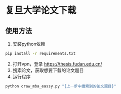 # 复旦大学论文下载

## 使用方法
1. 安装python依赖
```bash
pip install -r requirements.txt
```
2. 打开vpn，登录 https://thesis.fudan.edu.cn/
3. 搜索论文，获取想要下载的论文题目
3. 运行程序
```bash
python craw_mba_eassy.py "{上一步中搜索到的论文题目}"
```

